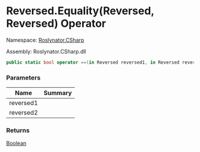 # Reversed\.Equality\(Reversed, Reversed\) Operator

Namespace: [Roslynator.CSharp](../../../README.md)

Assembly: Roslynator\.CSharp\.dll

```csharp
public static bool operator ==(in Reversed reversed1, in Reversed reversed2)
```

### Parameters

| Name | Summary |
| ---- | ------- |
| reversed1 | |
| reversed2 | |

### Returns

[Boolean](https://docs.microsoft.com/en-us/dotnet/api/system.boolean)


